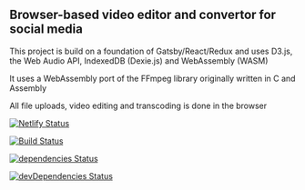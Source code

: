 ## Browser-based video editor and convertor for social media

This project is build on a foundation of Gatsby/React/Redux and uses D3.js, the Web Audio API, IndexedDB (Dexie.js) and WebAssembly (WASM)

It uses a WebAssembly port of the FFmpeg library originally written in C and Assembly

All file uploads, video editing and transcoding is done in the browser

[![Netlify Status](https://api.netlify.com/api/v1/badges/91bc8403-94e3-4781-97ae-050018b409d4/deploy-status)](https://app.netlify.com/sites/musing-kalam-86af59/deploys)

[![Build Status](https://travis-ci.com/TCotton/Online-Browser-Video-Editor.svg?branch=develop)](https://travis-ci.com/TCotton/Online-Browser-Video-Editor)

[![dependencies Status](https://status.david-dm.org/gh/TCotton/Online-Browser-Video-Editor.svg)](https://david-dm.org/TCotton/Online-Browser-Video-Editor)

[![devDependencies Status](https://status.david-dm.org/gh/TCotton/Online-Browser-Video-Editor.svg?type=dev)](https://david-dm.org/TCotton/Online-Browser-Video-Editor?type=dev)


